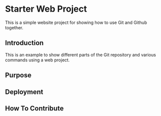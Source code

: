 # Starter Web Project

This is a simple website project for
showing how to use Git and Github together.

## Introduction

This is an example to show different parts of the Git repository and various commands using a web project.

## Purpose

## Deployment

## How To Contribute